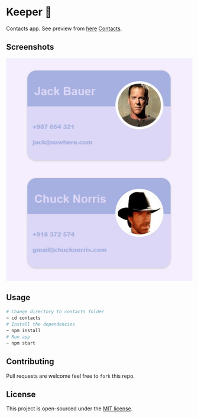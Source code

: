 # Keeper 📱
Contacts app. See preview from [here](https://0woq0.csb.app/)
[Contacts](https://0woq0.csb.app/).

## Screenshots
<p align="center">
    <img src="../screenshots/Contact.JPG">
</p>

## Usage 
```bash
# Change directory to contacts folder
~ cd contacts
# Install the dependencies
~ npm install
# Run app
~ npm start

```

## Contributing
Pull requests are welcome feel free to ```fork``` this repo.

## License
This project is open-sourced under the [MIT license](https://opensource.org/licenses/MIT).